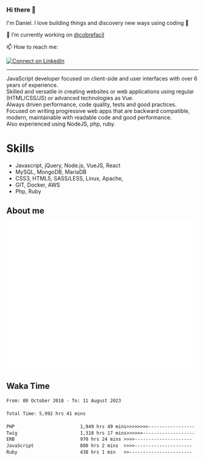 ### Hi there 👋

I'm Daniel. I love building things and discovery new ways using coding :raised_hands: 

🔭 I’m currently working on [@cobrefacil](https://www.cobrefacil.com.br/)

📫 How to reach me:

[![Connect on LinkedIn](https://img.shields.io/badge/--linkedin?label=LinkedIn&logo=LinkedIn&style=social)](https://www.linkedin.com/in/daniel-cerverizzo/)

---

JavaScript developer focused on client-side and user interfaces with over 6 years of experience.  
Skilled and versatile in creating websites or web applications using regular (HTML/CSS/JS) or advanced technologies as Vue.  
Always driven performance, code quality, tests and good practices.  
 Focused on writing progressive web apps that are backward compatible, modern, maintainable with readable code and good performance.  
Also experienced using NodeJS, php, ruby. 


# Skills

 - Javascript, jQuery, Node.js, VueJS, React
 - MySQL, MongoDB, MariaDB    
 - CSS3, HTML5, SASS/LESS,  Linux, Apache,
 - GIT, Docker, AWS
 - Php, Ruby

## About me

![Metrics](/github-metrics.svg)

## Waka Time

<!--START_SECTION:waka-->

```txt
From: 08 October 2018 - To: 11 August 2023

Total Time: 5,992 hrs 41 mins

PHP                        1,949 hrs 49 mins>>>>>>>>-----------------   32.54 %
Twig                       1,318 hrs 17 mins>>>>>>-------------------   22.00 %
ERB                        970 hrs 24 mins >>>>---------------------   16.19 %
JavaScript                 880 hrs 2 mins  >>>>---------------------   14.69 %
Ruby                       438 hrs 1 min   >>-----------------------   07.31 %
```

<!--END_SECTION:waka-->

